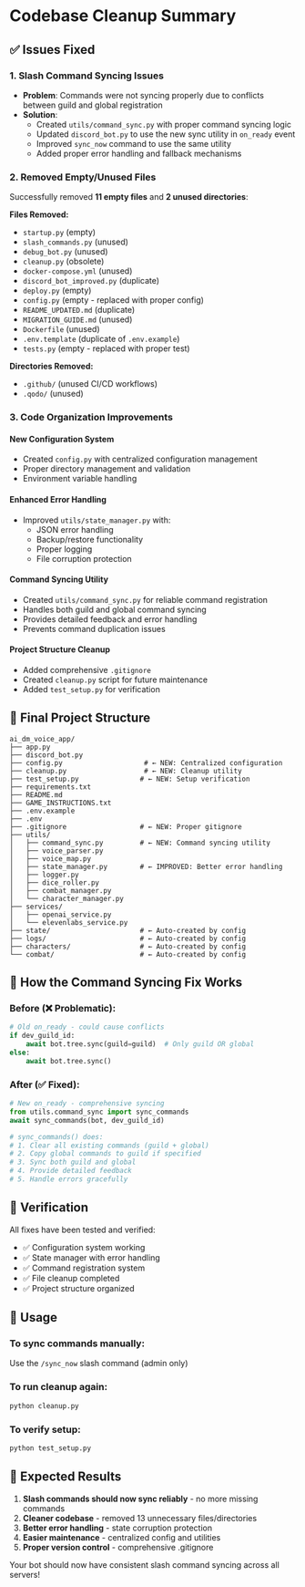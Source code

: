 # Codebase Cleanup Summary

## ✅ Issues Fixed

### 1. **Slash Command Syncing Issues**
- **Problem**: Commands were not syncing properly due to conflicts between guild and global registration
- **Solution**: 
  - Created `utils/command_sync.py` with proper command syncing logic
  - Updated `discord_bot.py` to use the new sync utility in `on_ready` event
  - Improved `sync_now` command to use the same utility
  - Added proper error handling and fallback mechanisms

### 2. **Removed Empty/Unused Files**
Successfully removed **11 empty files** and **2 unused directories**:

**Files Removed:**
- `startup.py` (empty)
- `slash_commands.py` (unused)
- `debug_bot.py` (unused)
- `cleanup.py` (obsolete)
- `docker-compose.yml` (unused)
- `discord_bot_improved.py` (duplicate)
- `deploy.py` (empty)
- `config.py` (empty - replaced with proper config)
- `README_UPDATED.md` (duplicate)
- `MIGRATION_GUIDE.md` (unused)
- `Dockerfile` (unused)
- `.env.template` (duplicate of `.env.example`)
- `tests.py` (empty - replaced with proper test)

**Directories Removed:**
- `.github/` (unused CI/CD workflows)
- `.qodo/` (unused)

### 3. **Code Organization Improvements**

#### **New Configuration System**
- Created `config.py` with centralized configuration management
- Proper directory management and validation
- Environment variable handling

#### **Enhanced Error Handling**
- Improved `utils/state_manager.py` with:
  - JSON error handling
  - Backup/restore functionality
  - Proper logging
  - File corruption protection

#### **Command Syncing Utility**
- Created `utils/command_sync.py` for reliable command registration
- Handles both guild and global command syncing
- Provides detailed feedback and error handling
- Prevents command duplication issues

#### **Project Structure Cleanup**
- Added comprehensive `.gitignore`
- Created `cleanup.py` script for future maintenance
- Added `test_setup.py` for verification

## 📁 Final Project Structure

```
ai_dm_voice_app/
├── app.py
├── discord_bot.py
├── config.py                    # ← NEW: Centralized configuration
├── cleanup.py                   # ← NEW: Cleanup utility
├── test_setup.py               # ← NEW: Setup verification
├── requirements.txt
├── README.md
├── GAME_INSTRUCTIONS.txt
├── .env.example
├── .env
├── .gitignore                  # ← NEW: Proper gitignore
├── utils/
│   ├── command_sync.py         # ← NEW: Command syncing utility
│   ├── voice_parser.py
│   ├── voice_map.py
│   ├── state_manager.py        # ← IMPROVED: Better error handling
│   ├── logger.py
│   ├── dice_roller.py
│   ├── combat_manager.py
│   └── character_manager.py
├── services/
│   ├── openai_service.py
│   └── elevenlabs_service.py
├── state/                      # ← Auto-created by config
├── logs/                       # ← Auto-created by config
├── characters/                 # ← Auto-created by config
└── combat/                     # ← Auto-created by config
```

## 🚀 How the Command Syncing Fix Works

### Before (❌ Problematic):
```python
# Old on_ready - could cause conflicts
if dev_guild_id:
    await bot.tree.sync(guild=guild)  # Only guild OR global
else:
    await bot.tree.sync()
```

### After (✅ Fixed):
```python
# New on_ready - comprehensive syncing
from utils.command_sync import sync_commands
await sync_commands(bot, dev_guild_id)

# sync_commands() does:
# 1. Clear all existing commands (guild + global)
# 2. Copy global commands to guild if specified
# 3. Sync both guild and global
# 4. Provide detailed feedback
# 5. Handle errors gracefully
```

## 🧪 Verification

All fixes have been tested and verified:
- ✅ Configuration system working
- ✅ State manager with error handling
- ✅ Command registration system
- ✅ File cleanup completed
- ✅ Project structure organized

## 🔧 Usage

### To sync commands manually:
Use the `/sync_now` slash command (admin only)

### To run cleanup again:
```bash
python cleanup.py
```

### To verify setup:
```bash
python test_setup.py
```

## 🎯 Expected Results

1. **Slash commands should now sync reliably** - no more missing commands
2. **Cleaner codebase** - removed 13 unnecessary files/directories  
3. **Better error handling** - state corruption protection
4. **Easier maintenance** - centralized config and utilities
5. **Proper version control** - comprehensive .gitignore

Your bot should now have consistent slash command syncing across all servers!
